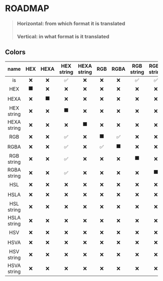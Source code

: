 # ROADMAP

> ### Horizontal: from which format it is translated
> ### Vertical: in what format is it translated

## Colors

| name | HEX | HEXA | HEX string | HEXA string | RGB | RGBA | RGB string | RGBA string | HSL | HSLA | HSL string | HSLA string | HSV | HSVA | HSV string | HSVA string |
| :-: | :-: | :-: | :-: | :-: | :-: | :-: | :-: | :-: | :-: | :-: | :-: | :-: | :-: | :-: | :-: | :-: |
| is | ❌ | ❌ | ✅ | ❌ | ❌ | ❌ | ✅ | ✅ | ❌ |❌ | ❌ | ❌ | ❌ | ❌ | ❌ | ❌ | ❌ |
| HEX | ⬛ | ❌ | ❌ | ❌ | ❌ | ❌ | ❌ | ❌ | ❌ |❌ | ❌ | ❌ | ❌ | ❌ | ❌ | ❌ | ❌ |
| HEXA | ❌ | ⬛ | ❌ | ❌ | ❌ | ❌ | ❌ | ❌ | ❌ |❌ | ❌ | ❌ | ❌ | ❌ | ❌ | ❌ | ❌ |
| HEX string | ❌ | ❌ | ⬛ | ❌ | ❌ | ❌ | ❌ | ❌ | ❌ |❌ | ❌ | ❌ | ❌ | ❌ | ❌ | ❌ | ❌ |
| HEXA string | ❌ | ❌ | ❌ | ⬛ | ❌ | ❌ | ❌ | ❌ | ❌ |❌ | ❌ | ❌ | ❌ | ❌ | ❌ | ❌ | ❌ |
| RGB | ❌ | ❌ | ✅ | ❌ | ⬛ | ✅ | ❌ | ❌ | ❌ |❌ | ❌ | ❌ | ❌ | ❌ | ❌ | ❌ | ❌ |
| RGBA | ❌ | ❌ | ✅ | ❌ | ✅ | ⬛ | ❌ | ❌ | ❌ |❌ | ❌ | ❌ | ❌ | ❌ | ❌ | ❌ | ❌ |
| RGB string | ❌ | ❌ | ✅ | ❌ | ❌ | ❌ | ⬛ | ❌ | ❌ |❌ | ❌ | ❌ | ❌ | ❌ | ❌ | ❌ | ❌ |
| RGBA string | ❌ | ❌ | ✅ | ❌ | ❌ | ❌ | ❌ | ⬛ | ❌ |❌ | ❌ | ❌ | ❌ | ❌ | ❌ | ❌ | ❌ |
| HSL | ❌ | ❌ | ❌ | ❌ | ❌ | ❌ | ❌ | ❌ | ⬛ | ❌ | ❌ | ❌ | ❌ | ❌ | ❌ | ❌ |
| HSLA | ❌ | ❌ | ❌ | ❌ | ❌ | ❌ | ❌ | ❌ |❌ | ⬛ | ❌ | ❌ | ❌ | ❌ | ❌ | ❌ |
| HSL string | ❌ | ❌ | ❌ | ❌ | ❌ | ❌ | ❌ | ❌ |❌ | ❌ | ⬛ | ❌ | ❌ | ❌ | ❌ | ❌ |
| HSLA string | ❌ | ❌ | ❌ | ❌ | ❌ | ❌ | ❌ | ❌ |❌ | ❌ | ❌ | ⬛ | ❌ | ❌ | ❌ | ❌ |
| HSV | ❌ | ❌ | ❌ | ❌ | ❌ | ❌ | ❌ | ❌ |❌ | ❌ | ❌ | ❌ | ⬛ | ❌ | ❌ | ❌ |
| HSVA | ❌ | ❌ | ❌ | ❌ | ❌ | ❌ | ❌ | ❌ |❌ | ❌ | ❌ | ❌ | ❌ | ⬛ | ❌ | ❌ |
| HSV string | ❌ | ❌ | ❌ | ❌ | ❌ | ❌ | ❌ | ❌ |❌ | ❌ | ❌ | ❌ | ❌ | ❌ | ⬛ | ❌ |
| HSVA string | ❌ | ❌ | ❌ | ❌ | ❌ | ❌ | ❌ | ❌ |❌ | ❌ | ❌ | ❌ | ❌ | ❌ | ❌ | ⬛ |

